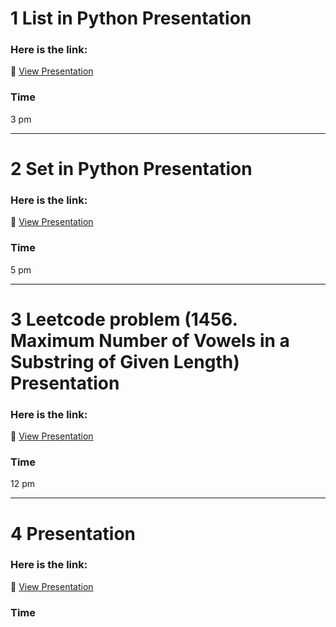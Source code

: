 # 1 List in Python Presentation

### Here is the link:
🔗 [View Presentation](https://www.facebook.com/share/v/1AvA3Fo3LJ/)
### Time 
3 pm

---
# 2 Set in Python Presentation

### Here is the link:
🔗 [View Presentation](https://www.facebook.com/share/v/1HFWm3C8o5/)
### Time 
5 pm

---
# 3 Leetcode problem (1456. Maximum Number of Vowels in a Substring of Given Length) Presentation

### Here is the link:
🔗 [View Presentation](https://www.facebook.com/share/v/16nZG77sxB/)
### Time 
12 pm

---
# 4  Presentation

### Here is the link:
🔗 [View Presentation]()
### Time 
